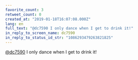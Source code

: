 ```yaml
---
favorite_count: 3
retweet_count: 0
created_at: "2019-01-18T16:07:08.000Z"
lang: en
full_text: "@dc7590 I only dance when I get to drink it!"
in_reply_to_screen_name: dc7590
in_reply_to_status_id_str: "1086293479263821825"
---
```


[@dc7590](https://twitter.com/dc7590) I only dance when I get to drink it!

